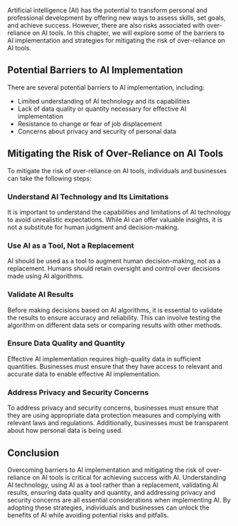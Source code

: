
Artificial intelligence (AI) has the potential to transform personal and professional development by offering new ways to assess skills, set goals, and achieve success. However, there are also risks associated with over-reliance on AI tools. In this chapter, we will explore some of the barriers to AI implementation and strategies for mitigating the risk of over-reliance on AI tools.

Potential Barriers to AI Implementation
---------------------------------------

There are several potential barriers to AI implementation, including:

* Limited understanding of AI technology and its capabilities
* Lack of data quality or quantity necessary for effective AI implementation
* Resistance to change or fear of job displacement
* Concerns about privacy and security of personal data

Mitigating the Risk of Over-Reliance on AI Tools
------------------------------------------------

To mitigate the risk of over-reliance on AI tools, individuals and businesses can take the following steps:

### Understand AI Technology and Its Limitations

It is important to understand the capabilities and limitations of AI technology to avoid unrealistic expectations. While AI can offer valuable insights, it is not a substitute for human judgment and decision-making.

### Use AI as a Tool, Not a Replacement

AI should be used as a tool to augment human decision-making, not as a replacement. Humans should retain oversight and control over decisions made using AI algorithms.

### Validate AI Results

Before making decisions based on AI algorithms, it is essential to validate the results to ensure accuracy and reliability. This can involve testing the algorithm on different data sets or comparing results with other methods.

### Ensure Data Quality and Quantity

Effective AI implementation requires high-quality data in sufficient quantities. Businesses must ensure that they have access to relevant and accurate data to enable effective AI implementation.

### Address Privacy and Security Concerns

To address privacy and security concerns, businesses must ensure that they are using appropriate data protection measures and complying with relevant laws and regulations. Additionally, businesses must be transparent about how personal data is being used.

Conclusion
----------

Overcoming barriers to AI implementation and mitigating the risk of over-reliance on AI tools is critical for achieving success with AI. Understanding AI technology, using AI as a tool rather than a replacement, validating AI results, ensuring data quality and quantity, and addressing privacy and security concerns are all essential considerations when implementing AI. By adopting these strategies, individuals and businesses can unlock the benefits of AI while avoiding potential risks and pitfalls.
